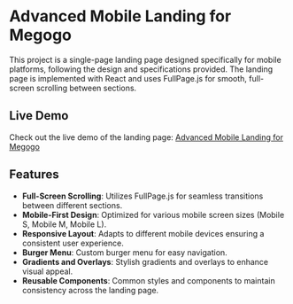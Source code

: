 # Advanced Mobile Landing for Megogo

This project is a single-page landing page designed specifically for mobile platforms, following the design and specifications provided. The landing page is implemented with React and uses FullPage.js for smooth, full-screen scrolling between sections.

## Live Demo

Check out the live demo of the landing page: [Advanced Mobile Landing for Megogo](https://v-vytrykush.github.io/Advanced-Mobile-Landing-Megogo/)

## Features

- **Full-Screen Scrolling**: Utilizes FullPage.js for seamless transitions between different sections.
- **Mobile-First Design**: Optimized for various mobile screen sizes (Mobile S, Mobile M, Mobile L).
- **Responsive Layout**: Adapts to different mobile devices ensuring a consistent user experience.
- **Burger Menu**: Custom burger menu for easy navigation.
- **Gradients and Overlays**: Stylish gradients and overlays to enhance visual appeal.
- **Reusable Components**: Common styles and components to maintain consistency across the landing page.
